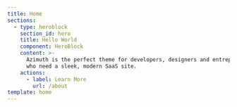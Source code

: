 ```yaml
---
title: Home
sections:
  - type: heroblock
    section_id: hero
    title: Hello World
    component: HeroBlock
    content: >-
      Azimuth is the perfect theme for developers, designers and entrepreneurs
      who need a sleek, modern SaaS site. 
    actions:
      - label: Learn More
        url: /about
template: home
---
```

